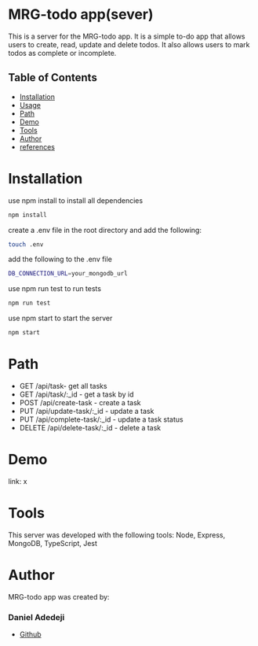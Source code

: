 # MRG-todo app(sever)

This is a server for the MRG-todo app. It is a simple to-do app that allows users to create, read, update and delete todos. It also allows users to mark todos as complete or incomplete.

## Table of Contents

- [Installation](#installation)
- [Usage](#usage)
- [Path](#path)
- [Demo](#demo)
- [Tools](#tools)
- [Author](#author)
- [references](#references)

# Installation

use npm install to install all dependencies

```bash
npm install
```

create a .env file in the root directory and add the following:

```bash
touch .env
```

add the following to the .env file

```bash
DB_CONNECTION_URL=your_mongodb_url
```

use npm run test to run tests

```bash
npm run test
```

use npm start to start the server

```bash
npm start
```

# Path

- GET /api/task- get all tasks
- GET /api/task/:\_id - get a task by id
- POST /api/create-task - create a task
- PUT /api/update-task/:\_id - update a task
- PUT /api/complete-task/:\_id - update a task status
- DELETE /api/delete-task/:\_id - delete a task

# Demo

link: x

# Tools

This server was developed with the following tools: Node, Express, MongoDB, TypeScript, Jest

# Author

MRG-todo app was created by:

### Daniel Adedeji

- [Github](https://github.com/Daniel-olaO)
